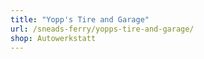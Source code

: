 ```yaml
---
title: "Yopp's Tire and Garage"
url: /sneads-ferry/yopps-tire-and-garage/
shop: Autowerkstatt
---
```

